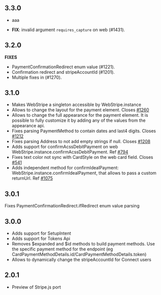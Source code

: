 ## 3.3.0

 - aaa

 - **FIX**: invalid argument `requires_capture` on web (#1431).

## 3.2.0
**FIXES**
 - PaymentConfirmationRedirect enum value (#1221).
 - Confirmation redirect and stripeAccountId (#1201).
 - Multiple fixes in (#1270).


## 3.1.0
- Makes WebStripe a singleton accessible by WebStripe.instance
- Allows to change the layout for the payment element. Closes [#1260](https://github.com/flutter-stripe/flutter_stripe/pull/1270#:~:text=Makes%20a%20singleton,flow%C2%A0%231075)
- Allows to change the full appearance for the payment element. It is possible to fully customize it by adding any of the values from the appearance api.
- Fixes parsing PaymentMethod to contain dates and last4 digits. Closes [#1212](https://github.com/flutter-stripe/flutter_stripe/pull/1270#:~:text=Makes%20a%20singleton,flow%C2%A0%231075)
- Fixes parsing Address to not add empty strings if null. Closes [#1208](https://github.com/flutter-stripe/flutter_stripe/pull/1270#:~:text=Makes%20a%20singleton,flow%C2%A0%231075)
- Adds support for confirmAcssDebitPayment on web WebStripe.instance.confirmAcssDebitPayment. Ref [#794](https://github.com/flutter-stripe/flutter_stripe/pull/1270#:~:text=Makes%20a%20singleton,flow%C2%A0%231075)
- Fixes text color not sync with CardStyle on the web card field. Closes [#541](https://github.com/flutter-stripe/flutter_stripe/pull/1270#:~:text=Makes%20a%20singleton,flow%C2%A0%231075)
- Adds independent method for confirmIdealPayment: WebStripe.instance.confirmIdealPayment, that allows to pass a custom returnUrl. Ref [#1075](https://github.com/flutter-stripe/flutter_stripe/pull/1270#:~:text=Makes%20a%20singleton,flow%C2%A0%231075)

## 3.0.1
Fixes PaymentConfirmationRedirect.ifRedirect enum value parsing
## 3.0.0
- Adds support for SetupIntent
- Adds support for Tokens Api
- Removes $expanded and $id methods to build payment methods. Use the specific payment method for the endpoint (eg CardPaymentMethodDetails.id/CardPaymentMethodDetails.token)
- Allows to dynamically change the stripeAccountId for Connect users 

## 2.0.1
- Preview of Stripe.js port
